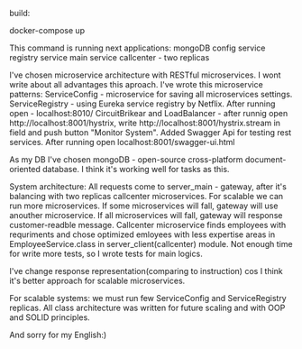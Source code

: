 build:

docker-compose up

This command is running next applications:
mongoDB
config service
registry service
main service
callcenter - two replicas

I've chosen microservice architecture with RESTful microservices. I wont write about all advantages this aproach.
I've wrote this microservice patterns:
ServiceConfig - microservice for saving all microservices settings.
ServiceRegistry - using Eureka service registry by Netflix. After running open - localhost:8010/
CircuitBrikear and LoadBalancer - after runnig open http://localhost:8001/hystrix, write http://localhost:8001/hystrix.stream in field and push button "Monitor System".
Added Swagger Api for testing rest services. After running open localhost:8001/swagger-ui.html

As my DB I've chosen mongoDB - open-source cross-platform document-oriented database. I think it's working well for tasks as this.

System architecture:
All requests come to server_main - gateway, after it's balancing with two replicas callcenter microservices. For scalable we can run more microservices. If some microservices will fall, gateway will use anouther microservice. If all microservices will fall, gateway will response customer-readble message. Callcenter microservice finds employees with requriments and chose optimized emloyees with less expertise areas in EmployeeService.class in server_client(callcenter) module.
Not enough time for write more tests, so I wrote tests for main logics.

I've change response representation(comparing to instruction) cos I think it's better approach for scalable microservices.

For scalable systems:
we must run few ServiceConfig and ServiceRegistry replicas.
All class architecture was written for future scaling and with OOP and SOLID principles.

And sorry for my English:)





